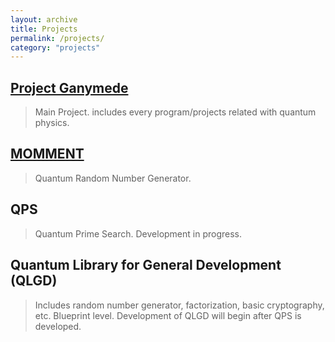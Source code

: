 ```yaml
---
layout: archive
title: Projects
permalink: /projects/
category: "projects"
---
```


## [Project Ganymede](http://project-ganymede.com/)
> Main Project. includes every program/projects related with quantum physics.

## [MOMMENT](http://momment.xyz/)
> Quantum Random Number Generator.

## QPS
> Quantum Prime Search. Development in progress.

## Quantum Library for General Development (QLGD)
> Includes random number generator, factorization, basic cryptography, etc. Blueprint level. Development of QLGD will begin after QPS is developed.